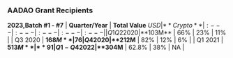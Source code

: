 ### AADAO Grant Recipients

**2023,Batch #1 - #7**
| **Quarter/Year**  | **Total Value** $USD | **Crypto** % | **Fiat** % | **Investments/Public Securities** % |
|:---               |:---                  |:---          |:---        |:---                                 |     
| Q1Q2 2020         | **$103M**            | 66%          | 23%        | 11%                                 |
| Q3 2020           | **$168M**            | 76%          | 14%        | 10%                                 |
| Q4 2020           | **$212M**            | 82%          | 12%        | 6%                                  |
| Q1 2021           | **$513M**            | **91%**      | 6%         | **3%**                              |
| Q1-Q4 2022        | **$304M**            | 62.8%        | 38%        | NA                                  | 
